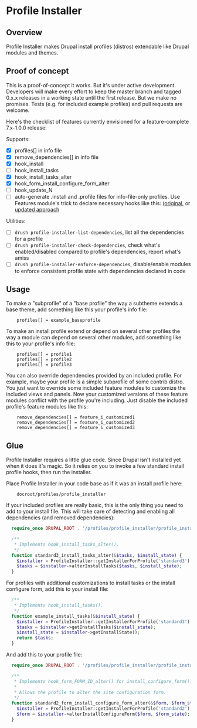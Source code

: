 Profile Installer
=================

Overview
--------

Profile Installer makes Drupal install profiles (distros) extendable like Drupal
modules and themes.

Proof of concept
----------------

This is a proof-of-concept it works. But it's under active development.
Developers will make every effort to keep the master branch and tagged 0.x.x
releases in a working state until the first release. But we make no promises.
Tests (e.g. for included example profiles) and pull requests are welcome.

Here's the checklist of features currently envisioned for a feature-complete
7.x-1.0.0 release:

 Supports:
 - [x] profiles[] in info file
 - [x] remove_dependencies[] in info file
 - [x] hook_install
 - [ ] hook_install_tasks
 - [x] hook_install_tasks_alter
 - [x] hook_form_install_configure_form_alter
 - [ ] hook_update_N
 - [ ] auto-generate .install and .profile files for info-file-only profiles. Use
       Features module's trick to declare necessary hooks like this: 
       ([original](http://cgit.drupalcode.org/features/tree/includes/features.ctools.inc?id=0f77db7a&h=7.x-1.x),
       or [updated
       approach](http://cgit.drupalcode.org/features/tree/includes/features.ctools.inc?id=9f4ecc7&h=7.x-2.x)

 Utilities:
 - [ ] `drush profile-installer-list-dependencies`, list all the dependencies for a profile
 - [ ] `drush profile-installer-check-dependencies`, check what's enabled/disabled
        compared to profile's dependencies, report what's amiss
 - [ ] `drush profile-installer-enforce-dependencies`, disable/enable modules to
        enforce consistent profile state with dependencies declared in code

Usage
-----

To make a "subprofile" of a "base profile" the way a subtheme extends a base
theme, add something like this your profile's info file:

        profiles[] = example_baseprofile

To make an install profile extend or depend on several other profiles the way a
module can depend on several other modules, add something like this to your
profile's info file:

        profiles[] = profile1
        profiles[] = profile2
        profiles[] = profile3

You can also override dependencies provided by an included profile. For example,
maybe your profile is a simple subprofile of some contrib distro. You just want
to override some included feature modules to customize the included views and
panels. Now your customized versions of these feature modules conflict with the
profile you're including. Just disable the included profile's feature modules
like this:

        remove_dependencies[] = feature_i_customized1
        remove_dependencies[] = feature_i_customized2
        remove_dependencies[] = feature_i_customized3

Glue
----

Profile Installer requires a little glue code. Since Drupal isn't installed
yet when it does it's magic. So it relies on you to invoke a few standard
install profile hooks, then run the installer.

Place Profile Installer in your code base as if it was an install profile here:

        docroot/profiles/profile_installer

If your included profiles are really basic, this is the only thing you need to
add to your install file. This will take care of detecting and enabling all
dependencies (and removed dependencies):

```php
  require_once DRUPAL_ROOT . '/profiles/profile_installer/profile_installer.inc';

  /**
   * Implements hook_install_tasks_alter().
   */
  function standard3_install_tasks_alter(&$tasks, $install_state) {
    $installer = ProfileInstaller::getInstallerForProfile('standard3');
    $tasks = $installer->alterInstallTasks($tasks, $install_state);
  }
```

For profiles with additional customizations to install tasks or the install
configure form, add this to your install file:

```php
  /**
   * Implements hook_install_tasks().
   */
  function example_install_tasks(&$install_state) {
    $installer = ProfileInstaller::getInstallerForProfile('standard3');
    $tasks = $installer->getInstallTasks($install_state);
    $install_state = $installer->getInstallState();
    return $tasks;
  }
```

And add this to your profile file:

```php
  require_once DRUPAL_ROOT . '/profiles/profile_installer/profile_installer.inc';

  /**
   * Implements hook_form_FORM_ID_alter() for install_configure_form().
   *
   * Allows the profile to alter the site configuration form.
   */
  function standard2_form_install_configure_form_alter(&$form, $form_state) {
    $installer = ProfileInstaller::getInstallerForProfile('standard2');
    $form = $installer->alterInstallConfigureForm($form, $form_state);
  }
```
